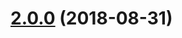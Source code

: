 <a name="2.0.0"></a>
# [2.0.0](https://github.com/GreenGremlin/karma-gzip/compare/1.2.0...2.0.0) (2018-08-31)



